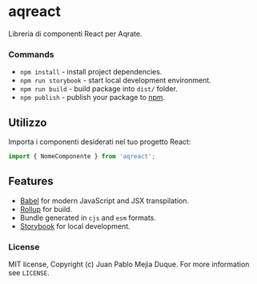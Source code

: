 # aqreact

Libreria di componenti React per Aqrate.

### Commands
- `npm install` - install project dependencies.
- `npm run storybook` - start local development environment.
- `npm run build` - build package into `dist/` folder.
- `npm publish` - publish your package to [npm](npmjs.com).

## Utilizzo

Importa i componenti desiderati nel tuo progetto React:

```javascript
import { NomeComponente } from 'aqreact';
```


## Features
- [Babel](https://babeljs.io/) for modern JavaScript and JSX transpilation.
- [Rollup](https://rollupjs.org/) for build.
- Bundle generated in `cjs` and `esm` formats.
- [Storybook](https://storybook.js.org/) for local development.



### License
MIT license, Copyright (c) Juan Pablo Mejia Duque. For more information see `LICENSE`.
